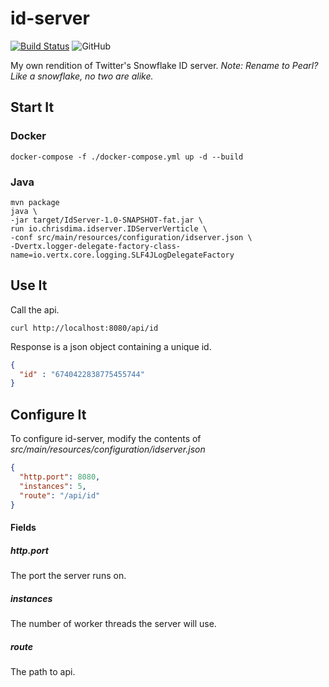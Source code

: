 # id-server
[![Build Status](https://travis-ci.com/chrisdimaio/id-server.svg?branch=master)](https://travis-ci.com/chrisdimaio/id-server)
![GitHub](https://img.shields.io/github/license/chrisdimaio/id-server)

My own rendition of Twitter's Snowflake ID server.
*Note: Rename to Pearl? Like a snowflake, no two are alike.*
## Start It
### Docker
```shell script
docker-compose -f ./docker-compose.yml up -d --build
```

### Java
```shell script
mvn package
java \
-jar target/IdServer-1.0-SNAPSHOT-fat.jar \
run io.chrisdima.idserver.IDServerVerticle \
-conf src/main/resources/configuration/idserver.json \
-Dvertx.logger-delegate-factory-class-name=io.vertx.core.logging.SLF4JLogDelegateFactory
```

## Use It
Call the api.
```shell script
curl http://localhost:8080/api/id
```
Response is a json object containing a unique id.
```json
{
  "id" : "6740422838775455744"
}
```

## Configure It
To configure id-server, modify the contents of *src/main/resources/configuration/idserver.json*
```json
{
  "http.port": 8080,
  "instances": 5,
  "route": "/api/id"
}
```
#### Fields
##### http.port
The port the server runs on.
##### instances
The number of worker threads the server will use.
##### route
The path to api.


